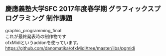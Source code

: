 ## 慶應義塾大学SFC 2017年度春学期 グラフィックスプログラミング 制作課題
graphic_programming_final<br>
これが最終発表時の制作物です<br>
ofxMidiというaddonを使っています。<br>
https://github.com/danomatika/ofxMidi/tree/master/libs/pgmidi
